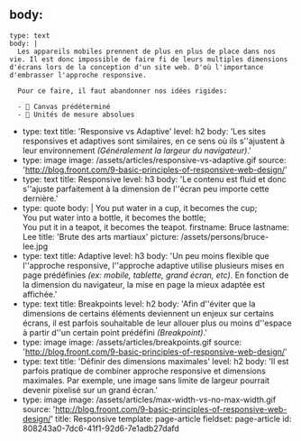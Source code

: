 body:
  -
    type: text
    body: |
      Les appareils mobiles prennent de plus en plus de place dans nos vie. Il est donc impossible de faire fi de leurs multiples dimensions d'écrans lors de la conception d'un site web. D'où l'importance d'embrasser l'approche responsive.
      
      Pour ce faire, il faut abandonner nos idées rigides:
      
      - 🚫 Canvas prédéterminé
      - 🚫 Unités de mesure absolues
  -
    type: text
    title: 'Responsive vs Adaptive'
    level: h2
    body: 'Les sites responsives et adaptives sont similaires, en ce sens où ils s''ajustent à leur environnement *(Généralement la largeur du navigateur)*.'
  -
    type: image
    image: /assets/articles/responsive-vs-adaptive.gif
    source: 'http://blog.froont.com/9-basic-principles-of-responsive-web-design/'
  -
    type: text
    title: Responsive
    level: h3
    body: 'Le contenu est fluid et donc s''ajuste parfaitement à la dimension de l''écran peu importe cette dernière.'
  -
    type: quote
    body: |
      You put water in a cup, it becomes the cup;<br>
      You put water into a bottle, it becomes the bottle;<br>
      You put it in a teapot, it becomes the teapot.
    firstname: Bruce
    lastname: Lee
    title: 'Brute des arts martiaux'
    picture: /assets/persons/bruce-lee.jpg
  -
    type: text
    title: Adaptive
    level: h3
    body: 'Un peu moins flexible que l''approche responsive, l''approche adaptive utilise plusieurs mises en page prédéfinies *(ex: mobile, tablette, grand écran, etc)*. En fonction de la dimension du navigateur, la mise en page la mieux adaptée est affichée.'
  -
    type: text
    title: Breakpoints
    level: h2
    body: 'Afin d''éviter que la dimensions de certains éléments deviennent un enjeux sur certains écrans, il est parfois souhaitable de leur allouer plus ou moins d''espace à partir d''un certain point prédéfini *(Breakpoint)*.'
  -
    type: image
    image: /assets/articles/breakpoints.gif
    source: 'http://blog.froont.com/9-basic-principles-of-responsive-web-design/'
  -
    type: text
    title: 'Définir des dimensions maximales'
    level: h2
    body: 'Il est parfois pratique de combiner approche responsive et dimensions maximales. Par exemple, une image sans limite de largeur pourrait devenir pixelisé sur un grand écran.'
  -
    type: image
    image: /assets/articles/max-width-vs-no-max-width.gif
    source: 'http://blog.froont.com/9-basic-principles-of-responsive-web-design/'
title: Responsive
template: page-article
fieldset: page-article
id: 808243a0-7dc6-41f1-92d6-7e1adb27dafd
